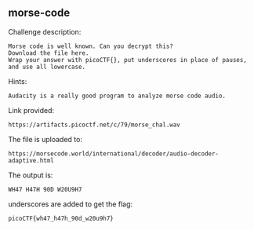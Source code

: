 ## morse-code

Challenge description:
```
Morse code is well known. Can you decrypt this?
Download the file here.
Wrap your answer with picoCTF{}, put underscores in place of pauses, and use all lowercase.
```

Hints:
```
Audacity is a really good program to analyze morse code audio.

```

Link provided:
```
https://artifacts.picoctf.net/c/79/morse_chal.wav
```

The file is uploaded to:
```
https://morsecode.world/international/decoder/audio-decoder-adaptive.html
```

The output is:
```
WH47 H47H 90D W20U9H7
```

underscores are added to get the flag:
```
picoCTF{wh47_h47h_90d_w20u9h7}
```
